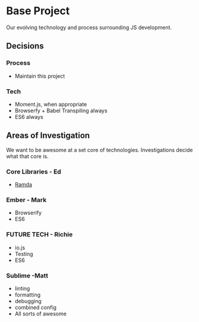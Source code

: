 # Base Project
Our evolving technology and process surrounding JS development.

## Decisions

### Process
- Maintain this project

### Tech
- Moment.js, when appropriate
- Browserfy + Babel Transpiling always
- ES6 always

## Areas of Investigation
We want to be awesome at a set core of technologies.
Investigations decide what that core is.

### Core Libraries - Ed
- [Ramda](http://ramdajs.com/)

### Ember - Mark
- Browserify
- ES6

### FUTURE TECH - Richie
- io.js
- Testing
- ES6

### Sublime -Matt
- linting
- formatting
- debugging
- combined config
- All sorts of awesome
